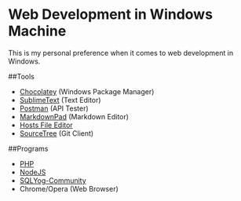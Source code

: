 # Web Development in Windows Machine

This is my personal preference when it comes to web development in Windows.

##Tools
- [Chocolatey](https://chocolatey.org) (Windows Package Manager)
- [SublimeText](https://www.sublimetext.com) (Text Editor)
- [Postman](https://www.getpostman.com) (API Tester)
- [MarkdownPad](http://markdownpad.com) (Markdown Editor)
- [Hosts File Editor](https://hostsfileeditor.codeplex.com)
- [SourceTree](https://www.sourcetreeapp.com) (Git Client)

##Programs
- [PHP](http://php.net)
- [NodeJS](https://nodejs.org)
- [SQLYog-Community](https://github.com/webyog/sqlyog-community)
- Chrome/Opera (Web Browser)